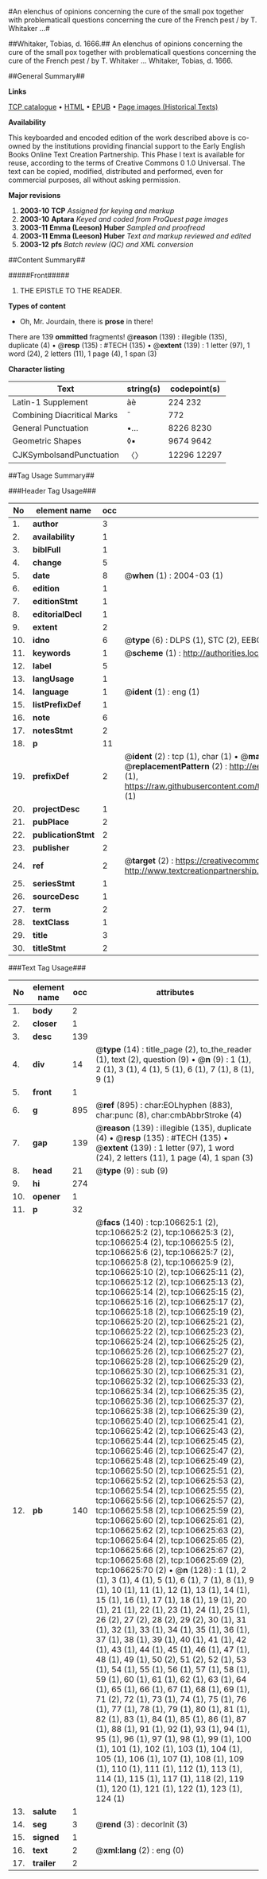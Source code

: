 #An elenchus of opinions concerning the cure of the small pox together with problematicall questions concerning the cure of the French pest / by T. Whitaker ...#

##Whitaker, Tobias, d. 1666.##
An elenchus of opinions concerning the cure of the small pox together with problematicall questions concerning the cure of the French pest / by T. Whitaker ...
Whitaker, Tobias, d. 1666.

##General Summary##

**Links**

[TCP catalogue](http://www.ota.ox.ac.uk/tcp/)  • 
[HTML](http://tei.it.ox.ac.uk/tcp/Texts-HTML/free/A65/A65692.html)  • 
[EPUB](http://tei.it.ox.ac.uk/tcp/Texts-EPUB/free/A65/A65692.epub) • 
[Page images (Historical Texts)](https://data.historicaltexts.jisc.ac.uk/view?pubId=eebo-17802961e&pageId=eebo-17802961e-106625-1)

**Availability**

This keyboarded and encoded edition of the
	       work described above is co-owned by the institutions
	       providing financial support to the Early English Books
	       Online Text Creation Partnership. This Phase I text is
	       available for reuse, according to the terms of Creative
	       Commons 0 1.0 Universal. The text can be copied,
	       modified, distributed and performed, even for
	       commercial purposes, all without asking permission.

**Major revisions**

1. __2003-10__ __TCP__ *Assigned for keying and markup*
1. __2003-10__ __Aptara__ *Keyed and coded from ProQuest page images*
1. __2003-11__ __Emma (Leeson) Huber__ *Sampled and proofread*
1. __2003-11__ __Emma (Leeson) Huber__ *Text and markup reviewed and edited*
1. __2003-12__ __pfs__ *Batch review (QC) and XML conversion*

##Content Summary##

#####Front#####

1. THE
EPISTLE
TO THE
READER.

**Types of content**

  * Oh, Mr. Jourdain, there is **prose** in there!

There are 139 **ommitted** fragments! 
 @__reason__ (139) : illegible (135), duplicate (4)  •  @__resp__ (135) : #TECH (135)  •  @__extent__ (139) : 1 letter (97), 1 word (24), 2 letters (11), 1 page (4), 1 span (3)

**Character listing**


|Text|string(s)|codepoint(s)|
|---|---|---|
|Latin-1 Supplement|àè|224 232|
|Combining             Diacritical Marks|̄|772|
|General Punctuation|•…|8226 8230|
|Geometric Shapes|◊▪|9674 9642|
|CJKSymbolsandPunctuation|〈〉|12296 12297|

##Tag Usage Summary##

###Header Tag Usage###

|No|element name|occ|attributes|
|---|---|---|---|
|1.|__author__|3||
|2.|__availability__|1||
|3.|__biblFull__|1||
|4.|__change__|5||
|5.|__date__|8| @__when__ (1) : 2004-03 (1)|
|6.|__edition__|1||
|7.|__editionStmt__|1||
|8.|__editorialDecl__|1||
|9.|__extent__|2||
|10.|__idno__|6| @__type__ (6) : DLPS (1), STC (2), EEBO-CITATION (1), OCLC (1), VID (1)|
|11.|__keywords__|1| @__scheme__ (1) : http://authorities.loc.gov/ (1)|
|12.|__label__|5||
|13.|__langUsage__|1||
|14.|__language__|1| @__ident__ (1) : eng (1)|
|15.|__listPrefixDef__|1||
|16.|__note__|6||
|17.|__notesStmt__|2||
|18.|__p__|11||
|19.|__prefixDef__|2| @__ident__ (2) : tcp (1), char (1)  •  @__matchPattern__ (2) : ([0-9\-]+):([0-9IVX]+) (1), (.+) (1)  •  @__replacementPattern__ (2) : http://eebo.chadwyck.com/downloadtiff?vid=$1&page=$2 (1), https://raw.githubusercontent.com/textcreationpartnership/Texts/master/tcpchars.xml#$1 (1)|
|20.|__projectDesc__|1||
|21.|__pubPlace__|2||
|22.|__publicationStmt__|2||
|23.|__publisher__|2||
|24.|__ref__|2| @__target__ (2) : https://creativecommons.org/publicdomain/zero/1.0/ (1), http://www.textcreationpartnership.org/docs/. (1)|
|25.|__seriesStmt__|1||
|26.|__sourceDesc__|1||
|27.|__term__|2||
|28.|__textClass__|1||
|29.|__title__|3||
|30.|__titleStmt__|2||


###Text Tag Usage###

|No|element name|occ|attributes|
|---|---|---|---|
|1.|__body__|2||
|2.|__closer__|1||
|3.|__desc__|139||
|4.|__div__|14| @__type__ (14) : title_page (2), to_the_reader (1), text (2), question (9)  •  @__n__ (9) : 1 (1), 2 (1), 3 (1), 4 (1), 5 (1), 6 (1), 7 (1), 8 (1), 9 (1)|
|5.|__front__|1||
|6.|__g__|895| @__ref__ (895) : char:EOLhyphen (883), char:punc (8), char:cmbAbbrStroke (4)|
|7.|__gap__|139| @__reason__ (139) : illegible (135), duplicate (4)  •  @__resp__ (135) : #TECH (135)  •  @__extent__ (139) : 1 letter (97), 1 word (24), 2 letters (11), 1 page (4), 1 span (3)|
|8.|__head__|21| @__type__ (9) : sub (9)|
|9.|__hi__|274||
|10.|__opener__|1||
|11.|__p__|32||
|12.|__pb__|140| @__facs__ (140) : tcp:106625:1 (2), tcp:106625:2 (2), tcp:106625:3 (2), tcp:106625:4 (2), tcp:106625:5 (2), tcp:106625:6 (2), tcp:106625:7 (2), tcp:106625:8 (2), tcp:106625:9 (2), tcp:106625:10 (2), tcp:106625:11 (2), tcp:106625:12 (2), tcp:106625:13 (2), tcp:106625:14 (2), tcp:106625:15 (2), tcp:106625:16 (2), tcp:106625:17 (2), tcp:106625:18 (2), tcp:106625:19 (2), tcp:106625:20 (2), tcp:106625:21 (2), tcp:106625:22 (2), tcp:106625:23 (2), tcp:106625:24 (2), tcp:106625:25 (2), tcp:106625:26 (2), tcp:106625:27 (2), tcp:106625:28 (2), tcp:106625:29 (2), tcp:106625:30 (2), tcp:106625:31 (2), tcp:106625:32 (2), tcp:106625:33 (2), tcp:106625:34 (2), tcp:106625:35 (2), tcp:106625:36 (2), tcp:106625:37 (2), tcp:106625:38 (2), tcp:106625:39 (2), tcp:106625:40 (2), tcp:106625:41 (2), tcp:106625:42 (2), tcp:106625:43 (2), tcp:106625:44 (2), tcp:106625:45 (2), tcp:106625:46 (2), tcp:106625:47 (2), tcp:106625:48 (2), tcp:106625:49 (2), tcp:106625:50 (2), tcp:106625:51 (2), tcp:106625:52 (2), tcp:106625:53 (2), tcp:106625:54 (2), tcp:106625:55 (2), tcp:106625:56 (2), tcp:106625:57 (2), tcp:106625:58 (2), tcp:106625:59 (2), tcp:106625:60 (2), tcp:106625:61 (2), tcp:106625:62 (2), tcp:106625:63 (2), tcp:106625:64 (2), tcp:106625:65 (2), tcp:106625:66 (2), tcp:106625:67 (2), tcp:106625:68 (2), tcp:106625:69 (2), tcp:106625:70 (2)  •  @__n__ (128) : 1 (1), 2 (1), 3 (1), 4 (1), 5 (1), 6 (1), 7 (1), 8 (1), 9 (1), 10 (1), 11 (1), 12 (1), 13 (1), 14 (1), 15 (1), 16 (1), 17 (1), 18 (1), 19 (1), 20 (1), 21 (1), 22 (1), 23 (1), 24 (1), 25 (1), 26 (2), 27 (2), 28 (2), 29 (2), 30 (1), 31 (1), 32 (1), 33 (1), 34 (1), 35 (1), 36 (1), 37 (1), 38 (1), 39 (1), 40 (1), 41 (1), 42 (1), 43 (1), 44 (1), 45 (1), 46 (1), 47 (1), 48 (1), 49 (1), 50 (2), 51 (2), 52 (1), 53 (1), 54 (1), 55 (1), 56 (1), 57 (1), 58 (1), 59 (1), 60 (1), 61 (1), 62 (1), 63 (1), 64 (1), 65 (1), 66 (1), 67 (1), 68 (1), 69 (1), 71 (2), 72 (1), 73 (1), 74 (1), 75 (1), 76 (1), 77 (1), 78 (1), 79 (1), 80 (1), 81 (1), 82 (1), 83 (1), 84 (1), 85 (1), 86 (1), 87 (1), 88 (1), 91 (1), 92 (1), 93 (1), 94 (1), 95 (1), 96 (1), 97 (1), 98 (1), 99 (1), 100 (1), 101 (1), 102 (1), 103 (1), 104 (1), 105 (1), 106 (1), 107 (1), 108 (1), 109 (1), 110 (1), 111 (1), 112 (1), 113 (1), 114 (1), 115 (1), 117 (1), 118 (2), 119 (1), 120 (1), 121 (1), 122 (1), 123 (1), 124 (1)|
|13.|__salute__|1||
|14.|__seg__|3| @__rend__ (3) : decorInit (3)|
|15.|__signed__|1||
|16.|__text__|2| @__xml:lang__ (2) : eng (0)|
|17.|__trailer__|2||
